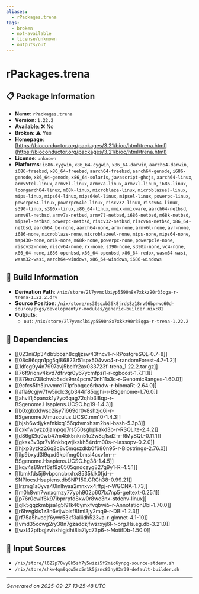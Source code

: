 ```yaml
---
aliases:
  - rPackages.trena
tags:
  - broken
  - not-available
  - license/unknown
  - outputs/out
---
```


# rPackages.trena

## 📋 Package Information

- **Name**: `rPackages.trena`
- **Version**: `1.22.2`
- **Available**: ❌ No
- **Broken**: ⚠️ Yes
- **Homepage**: [https://bioconductor.org/packages/3.21/bioc/html/trena.html](https://bioconductor.org/packages/3.21/bioc/html/trena.html)
- **License**: `unknown`
- **Platforms**: `i686-cygwin`, `x86_64-cygwin`, `x86_64-darwin`, `aarch64-darwin`, `i686-freebsd`, `x86_64-freebsd`, `aarch64-freebsd`, `aarch64-genode`, `i686-genode`, `x86_64-genode`, `x86_64-solaris`, `javascript-ghcjs`, `aarch64-linux`, `armv5tel-linux`, `armv6l-linux`, `armv7a-linux`, `armv7l-linux`, `i686-linux`, `loongarch64-linux`, `m68k-linux`, `microblaze-linux`, `microblazeel-linux`, `mips-linux`, `mips64-linux`, `mips64el-linux`, `mipsel-linux`, `powerpc-linux`, `powerpc64-linux`, `powerpc64le-linux`, `riscv32-linux`, `riscv64-linux`, `s390-linux`, `s390x-linux`, `x86_64-linux`, `mmix-mmixware`, `aarch64-netbsd`, `armv6l-netbsd`, `armv7a-netbsd`, `armv7l-netbsd`, `i686-netbsd`, `m68k-netbsd`, `mipsel-netbsd`, `powerpc-netbsd`, `riscv32-netbsd`, `riscv64-netbsd`, `x86_64-netbsd`, `aarch64_be-none`, `aarch64-none`, `arm-none`, `armv6l-none`, `avr-none`, `i686-none`, `microblaze-none`, `microblazeel-none`, `mips-none`, `mips64-none`, `msp430-none`, `or1k-none`, `m68k-none`, `powerpc-none`, `powerpcle-none`, `riscv32-none`, `riscv64-none`, `rx-none`, `s390-none`, `s390x-none`, `vc4-none`, `x86_64-none`, `i686-openbsd`, `x86_64-openbsd`, `x86_64-redox`, `wasm64-wasi`, `wasm32-wasi`, `aarch64-windows`, `x86_64-windows`, `i686-windows`

## 🔧 Build Information

- **Derivation Path**: `/nix/store/2l7yvmclbiyp5590n8x7xkkz90r35qga-r-trena-1.22.2.drv`
- **Source Position**: `/nix/store/ns30sqxb36k8jrds8z18rv96bpnwc60d-source/pkgs/development/r-modules/generic-builder.nix:81`
- **Outputs**:
  - `out`:  `/nix/store/2l7yvmclbiyp5590n8x7xkkz90r35qga-r-trena-1.22.2`

## 🔗 Dependencies

- [[023nii3p34db5bbzh8cgljzsw43fncv1-r-RPostgreSQL-0.7-8]]
- [[08c86qqn1pg5ql86823r51spx504vvc4-r-randomForest-4.7-1.2]]
- [[1dfcg9y4n7997avj5bclfr2ax033723f-trena_1.22.2.tar.gz]]
- [[76f9riqnv4kvd7dfrvqr0y67ycmfpsi1-r-xgboost-1.7.11.1]]
- [[879sn738chwb5sds9nr4pcm70nh11a3c-r-GenomicRanges-1.60.0]]
- [[9cfcs5fh5jrvvmrc171pfbbgqc6rbadw-r-biomaRt-2.64.0]]
- [[afla9cgjw7fw5iiclc3gb344if85qghi-r-BSgenome-1.76.0]]
- [[ahvli1j5panxk1y7yc6qag72qhb3l8qp-r-BSgenome.Hsapiens.UCSC.hg19-1.4.3]]
- [[b0xgbxldwsc2isy7i669dr0v8shzjq6i-r-BSgenome.Mmusculus.UCSC.mm10-1.4.3]]
- [[bjsb6wdjykafnkixq156qdvmxhsm2bai-bash-5.3p3]]
- [[cxkfwbyzzdjampqq7rs550sgbpkakd3b-r-RSQLite-2.4.2]]
- [[d86gl2lq0wb47m45k5nkn51c2w8q1sd2-r-RMySQL-0.11.1]]
- [[gksx3v3pr7vl6nkbqwjikskh54rdm00s-r-lassopv-0.2.0]]
- [[hjxp3yzkz26q2c8v5mqszdkb0f680n95-r-Biostrings-2.76.0]]
- [[ilp9bxyd3l9qxd9kpifmg0bmsi4cxv1m-r-BSgenome.Hsapiens.UCSC.hg38-1.4.5]]
- [[kqv4s89mf6sf9z0505qndczyg827g9y1-R-4.5.1]]
- [[lbmkfds5j6vbpcncbrxhx8535klk0fjd-r-SNPlocs.Hsapiens.dbSNP150.GRCh38-0.99.21]]
- [[lrzmg1a0yva40lnlhyaa2mnxvx4jffpj-r-WGCNA-1.73]]
- [[m0h8vm7wnxqmzy77yph902p607lx7np5-gettext-0.25.1]]
- [[p76r0cwlf6k97ibprrpfd8xw0r8wc3nx-stdenv-linux]]
- [[qlk5gqzkmbjsa1g5l91k46ymxfvqbwi5-r-AnnotationDbi-1.70.0]]
- [[r6hwgkls1z3n6vijwbisf8fml3jy2mq9-r-DBI-1.2.3]]
- [[rf75a5hvcdjf6ywr53kf3aliidh523va-r-glmnet-4.1-10]]
- [[vmd35ccwg2ry38n7gzaddzjfwzrxyj6l-r-org.Hs.eg.db-3.21.0]]
- [[wxl42pfbqjzvhxhigjdhi8ia7iyc73p6-r-MotifDb-1.50.0]]

## 📁 Input Sources

- `/nix/store/l622p70vy8k5sh7y5wizi5f2mic6ynpg-source-stdenv.sh`
- `/nix/store/shkw4qm9qcw5sc5n1k5jznc83ny02r39-default-builder.sh`

---
*Generated on 2025-09-27 13:25:48 UTC*
